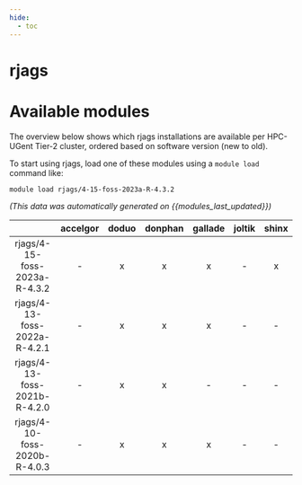 ```yaml
---
hide:
  - toc
---
```


rjags
=====

# Available modules


The overview below shows which rjags installations are available per HPC-UGent Tier-2 cluster, ordered based on software version (new to old).

To start using rjags, load one of these modules using a `module load` command like:

```shell
module load rjags/4-15-foss-2023a-R-4.3.2
```

*(This data was automatically generated on {{modules_last_updated}})*  

| |accelgor|doduo|donphan|gallade|joltik|shinx|
| :---: | :---: | :---: | :---: | :---: | :---: | :---: |
|rjags/4-15-foss-2023a-R-4.3.2|-|x|x|x|-|x|
|rjags/4-13-foss-2022a-R-4.2.1|-|x|x|x|-|-|
|rjags/4-13-foss-2021b-R-4.2.0|-|x|x|-|-|-|
|rjags/4-10-foss-2020b-R-4.0.3|-|x|x|x|-|-|
